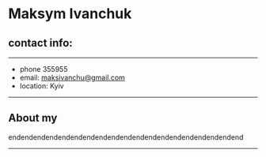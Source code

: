 # Maksym Ivanchuk

## contact info:

---

- phone 355955
- email: maksivanchu@gmail.com
- location: Kyiv

---

## About my

endendendendendendendendendendendendendendendendendendend

---
